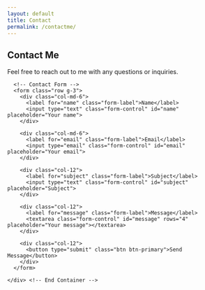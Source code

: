 ```yaml
---
layout: default
title: Contact
permalink: /contactme/
---
```


<section class="hero-section">
    <div class="page-padding">
        <div class="padding-top padding-large">
            <div class="bigcontainer">
                <div class="hero-grid">
                </div>
            </div>
        </div>
    </div>
</section>


<section class="contact-section">
  <div class="padding-top padding-large">
    <div class="container mt-5">
      <h1 class="text-left mb-4">Contact Me</h1>
      <p class="text-left mb-2">Feel free to reach out to me with any questions or inquiries.</p>
      <div class="line mb-4"></div>

      <!-- Contact Form -->
      <form class="row g-3">
        <div class="col-md-6">
          <label for="name" class="form-label">Name</label>
          <input type="text" class="form-control" id="name" placeholder="Your name">
        </div>

        <div class="col-md-6">
          <label for="email" class="form-label">Email</label>
          <input type="email" class="form-control" id="email" placeholder="Your email">
        </div>

        <div class="col-12">
          <label for="subject" class="form-label">Subject</label>
          <input type="text" class="form-control" id="subject" placeholder="Subject">
        </div>

        <div class="col-12">
          <label for="message" class="form-label">Message</label>
          <textarea class="form-control" id="message" rows="4" placeholder="Your message"></textarea>
        </div>

        <div class="col-12">
          <button type="submit" class="btn btn-primary">Send Message</button>
        </div>
      </form>
      
    </div> <!-- End Container -->
  </div> <!-- End Padding -->
</section>
